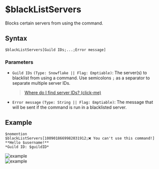 # $blackListServers
Blocks certain servers from using the command.

## Syntax
```
$blackListServers[Guild IDs;...;Error message]
```

### Parameters
- `Guild IDs` `(Type: Snowflake || Flag: Emptiable)`: The server(s) to blacklist from using a command. Use semicolons `;` as a separator to separate multiple server IDs.
   > [Where do I find server IDs? (click-me)](https://support.discord.com/hc/en-us/articles/206346498-Where-can-I-find-my-User-Server-Message-ID-)
- `Error message` `(Type: String || Flag: Emptiable)`: The message that will be sent if the command is run in a blacklisted server.


## Example
```
$nomention
$blackListServers[1009018669982031912;❌ You can't use this command!]
**Hello $username!**
*Guild ID: $guildID*
```
![example](https://user-images.githubusercontent.com/113303649/211995843-0d9eba33-e36a-484f-ad97-eb6e67391af1.png)\
![example](https://user-images.githubusercontent.com/113303649/211996168-47ba94ff-e03d-40f9-8b33-5758454f5ce9.png)
